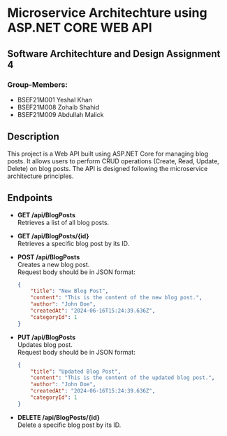 # Microservice Architechture using ASP.NET CORE WEB API

## Software Architechture and Design Assignment 4

### Group-Members:

- BSEF21M001 Yeshal Khan
- BSEF21M008 Zohaib Shahid
- BSEF21M009 Abdullah Malick

## Description

This project is a Web API built using ASP.NET Core for managing blog posts. It allows users to perform CRUD operations (Create, Read, Update, Delete) on blog posts. The API is designed following the microservice architecture principles.

## Endpoints

- **GET /api/BlogPosts**  
  Retrieves a list of all blog posts.

- **GET /api/BlogPosts/{id}**  
  Retrieves a specific blog post by its ID.

- **POST /api/BlogPosts**  
  Creates a new blog post.  
  Request body should be in JSON format:
  ```json
  {
      "title": "New Blog Post",
      "content": "This is the content of the new blog post.",
      "author": "John Doe",
      "createdAt": "2024-06-16T15:24:39.636Z",
      "categoryId": 1
  }
- **PUT /api/BlogPosts**  
  Updates blog post.  
  Request body should be in JSON format:
  ```json
  {
      "title": "Updated Blog Post",
      "content": "This is the content of the updated blog post.",
      "author": "John Doe",
      "createdAt": "2024-06-16T15:24:39.636Z",
      "categoryId": 1
  }
  
- **DELETE /api/BlogPosts/{id}**  
 Delete a specific blog post by its ID.
